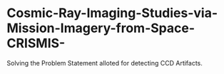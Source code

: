 # Cosmic-Ray-Imaging-Studies-via-Mission-Imagery-from-Space-CRISMIS-
Solving the Problem Statement alloted for detecting CCD Artifacts.
